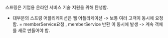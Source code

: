 스프링은 기업용 온라인 서비스 기술 지원을 위해 탄생함.

-   대부분의 스프링 어플리케이션은 웹 어플리케이션 -> 보통 여러 고객이 동시에 요청함.
    = memberService요청 , memberService 반환 이 동시에 발생
    -> 계속 객체를 새로 만들어야 함.
